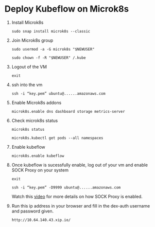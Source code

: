 # Deploy Kubeflow on Microk8s

  1. Install Microk8s
  
     `sudo snap install microk8s --classic`


  2. Join  Microk8s group
  
     `sudo usermod -a -G microk8s "$NEWUSER"`
      
     `sudo chown -f -R "$NEWUSER" /.kube`

  3. Logout of the VM
  
     `exit`

  4. ssh into the vm 
  
     `ssh -i “key.pem” ubuntu@......amazonaws.com`

  5. Enable Microk8s addons
  
     `microk8s.enable dns dashboard storage metrics-server`
     
  6. Check microk8s status
  
	   `microk8s status`
     
      `microk8s.kubectl get pods --all namespaces`

  
  7. Enable kubeflow
  
	   `microk8s.enable kubeflow`
     
     
     
  8. Once kubeflow is sucessfully enable, log out of your vm and enable SOCK Proxy on your system
  
     `exit`
     
     `ssh -i “key.pem” -D9999 ubuntu@......amazonaws.com`
     
     Watch this [video](https://drive.google.com/file/d/1z9FGpzmnZgYNLAgi_GlIHPU1HOhTbLYI/view?usp=sharing) for more details on how SOCK Proxy is enabled.
     
  9. Run this ip address in your browser and fill in the dex-auth username and password given.
  
     `http://10.64.140.43.xip.io/`
  
 
  
  

